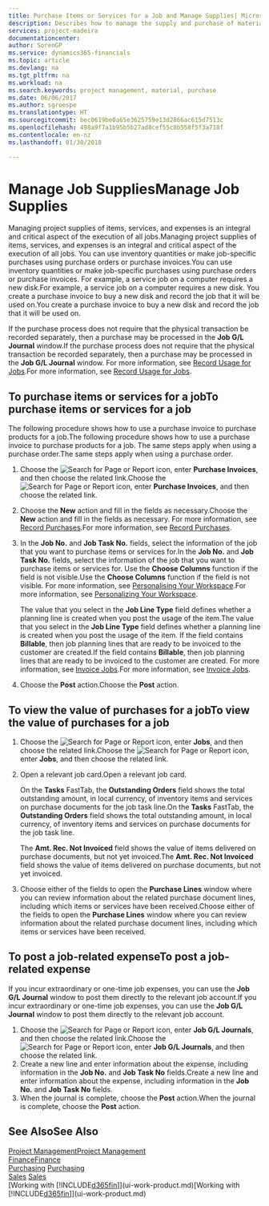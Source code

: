 ```yaml
---
title: Purchase Items or Services for a Job and Manage Supplies| Microsoft Docs
description: Describes how to manage the supply and purchase of material and services to jobs.
services: project-madeira
documentationcenter: 
author: SorenGP
ms.service: dynamics365-financials
ms.topic: article
ms.devlang: na
ms.tgt_pltfrm: na
ms.workload: na
ms.search.keywords: project management, material, purchase
ms.date: 06/06/2017
ms.author: sgroespe
ms.translationtype: HT
ms.sourcegitcommit: bec0619be0a65e3625759e13d2866ac615d7513c
ms.openlocfilehash: 498a9f7a1b95b5b27ad8cef55c8b558f5f3a718f
ms.contentlocale: en-nz
ms.lasthandoff: 01/30/2018

---
```

# <a name="manage-job-supplies"></a><span data-ttu-id="5480f-103">Manage Job Supplies</span><span class="sxs-lookup"><span data-stu-id="5480f-103">Manage Job Supplies</span></span>
<span data-ttu-id="5480f-104">Managing project supplies of items, services, and expenses is an integral and critical aspect of the execution of all jobs.</span><span class="sxs-lookup"><span data-stu-id="5480f-104">Managing project supplies of items, services, and expenses is an integral and critical aspect of the execution of all jobs.</span></span> <span data-ttu-id="5480f-105">You can use inventory quantities or make job-specific purchases using purchase orders or purchase invoices.</span><span class="sxs-lookup"><span data-stu-id="5480f-105">You can use inventory quantities or make job-specific purchases using purchase orders or purchase invoices.</span></span> <span data-ttu-id="5480f-106">For example, a service job on a computer requires a new disk.</span><span class="sxs-lookup"><span data-stu-id="5480f-106">For example, a service job on a computer requires a new disk.</span></span> <span data-ttu-id="5480f-107">You create a purchase invoice to buy a new disk and record the job that it will be used on.</span><span class="sxs-lookup"><span data-stu-id="5480f-107">You create a purchase invoice to buy a new disk and record the job that it will be used on.</span></span>

<span data-ttu-id="5480f-108">If the purchase process does not require that the physical transaction be recorded separately, then a purchase may be processed in the **Job G/L Journal** window.</span><span class="sxs-lookup"><span data-stu-id="5480f-108">If the purchase process does not require that the physical transaction be recorded separately, then a purchase may be processed in the **Job G/L Journal** window.</span></span> <span data-ttu-id="5480f-109">For more information, see [Record Usage for Jobs](projects-how-record-job-usage.md).</span><span class="sxs-lookup"><span data-stu-id="5480f-109">For more information, see [Record Usage for Jobs](projects-how-record-job-usage.md).</span></span>

## <a name="to-purchase-items-or-services-for-a-job"></a><span data-ttu-id="5480f-110">To purchase items or services for a job</span><span class="sxs-lookup"><span data-stu-id="5480f-110">To purchase items or services for a job</span></span>
<span data-ttu-id="5480f-111">The following procedure shows how to use a purchase invoice to purchase products for a job.</span><span class="sxs-lookup"><span data-stu-id="5480f-111">The following procedure shows how to use a purchase invoice to purchase products for a job.</span></span> <span data-ttu-id="5480f-112">The same steps apply when using a purchase order.</span><span class="sxs-lookup"><span data-stu-id="5480f-112">The same steps apply when using a purchase order.</span></span>  

1. <span data-ttu-id="5480f-113">Choose the ![Search for Page or Report](media/ui-search/search_small.png "Search for Page or Report icon") icon, enter **Purchase Invoices**, and then choose the related link.</span><span class="sxs-lookup"><span data-stu-id="5480f-113">Choose the ![Search for Page or Report](media/ui-search/search_small.png "Search for Page or Report icon") icon, enter **Purchase Invoices**, and then choose the related link.</span></span>  
2. <span data-ttu-id="5480f-114">Choose the **New** action and fill in the fields as necessary.</span><span class="sxs-lookup"><span data-stu-id="5480f-114">Choose the **New** action and fill in the fields as necessary.</span></span> <span data-ttu-id="5480f-115">For more information, see [Record Purchases](purchasing-how-record-purchases.md).</span><span class="sxs-lookup"><span data-stu-id="5480f-115">For more information, see [Record Purchases](purchasing-how-record-purchases.md).</span></span>
3. <span data-ttu-id="5480f-116">In the **Job No.** and **Job Task No.** fields, select the information of the job that you want to purchase items or services for.</span><span class="sxs-lookup"><span data-stu-id="5480f-116">In the **Job No.** and **Job Task No.** fields, select the information of the job that you want to purchase items or services for.</span></span> <span data-ttu-id="5480f-117">Use the **Choose Columns** function if the field is not visible.</span><span class="sxs-lookup"><span data-stu-id="5480f-117">Use the **Choose Columns** function if the field is not visible.</span></span> <span data-ttu-id="5480f-118">For more information, see [Personalising Your Workspace](ui-personalization-user.md).</span><span class="sxs-lookup"><span data-stu-id="5480f-118">For more information, see [Personalizing Your Workspace](ui-personalization-user.md).</span></span>

    <span data-ttu-id="5480f-119">The value that you select in the **Job Line Type** field defines whether a planning line is created when you post the usage of the item.</span><span class="sxs-lookup"><span data-stu-id="5480f-119">The value that you select in the **Job Line Type** field defines whether a planning line is created when you post the usage of the item.</span></span> <span data-ttu-id="5480f-120">If the field contains **Billable**, then job planning lines that are ready to be invoiced to the customer are created.</span><span class="sxs-lookup"><span data-stu-id="5480f-120">If the field contains **Billable**, then job planning lines that are ready to be invoiced to the customer are created.</span></span> <span data-ttu-id="5480f-121">For more information, see [Invoice Jobs](projects-how-invoice-jobs.md).</span><span class="sxs-lookup"><span data-stu-id="5480f-121">For more information, see [Invoice Jobs](projects-how-invoice-jobs.md).</span></span>
4. <span data-ttu-id="5480f-122">Choose the **Post** action.</span><span class="sxs-lookup"><span data-stu-id="5480f-122">Choose the **Post** action.</span></span>

## <a name="to-view-the-value-of-purchases-for-a-job"></a><span data-ttu-id="5480f-123">To view the value of purchases for a job</span><span class="sxs-lookup"><span data-stu-id="5480f-123">To view the value of purchases for a job</span></span>
1. <span data-ttu-id="5480f-124">Choose the ![Search for Page or Report](media/ui-search/search_small.png "Search for Page or Report icon") icon, enter **Jobs**, and then choose the related link.</span><span class="sxs-lookup"><span data-stu-id="5480f-124">Choose the ![Search for Page or Report](media/ui-search/search_small.png "Search for Page or Report icon") icon, enter **Jobs**, and then choose the related link.</span></span>
2. <span data-ttu-id="5480f-125">Open a relevant job card.</span><span class="sxs-lookup"><span data-stu-id="5480f-125">Open a relevant job card.</span></span>

    <span data-ttu-id="5480f-126">On the **Tasks** FastTab, the **Outstanding Orders** field shows the total outstanding amount, in local currency, of inventory items and services on purchase documents for the job task line.</span><span class="sxs-lookup"><span data-stu-id="5480f-126">On the **Tasks** FastTab, the **Outstanding Orders** field shows the total outstanding amount, in local currency, of inventory items and services on purchase documents for the job task line.</span></span>  

    <span data-ttu-id="5480f-127">The **Amt. Rec. Not Invoiced** field shows the value of items delivered on purchase documents, but not yet invoiced.</span><span class="sxs-lookup"><span data-stu-id="5480f-127">The **Amt. Rec. Not Invoiced** field shows the value of items delivered on purchase documents, but not yet invoiced.</span></span>  
3. <span data-ttu-id="5480f-128">Choose either of the fields to open the **Purchase Lines** window where you can review information about the related purchase document lines, including which items or services have been received.</span><span class="sxs-lookup"><span data-stu-id="5480f-128">Choose either of the fields to open the **Purchase Lines** window where you can review information about the related purchase document lines, including which items or services have been received.</span></span>

## <a name="to-post-a-job-related-expense"></a><span data-ttu-id="5480f-129">To post a job-related expense</span><span class="sxs-lookup"><span data-stu-id="5480f-129">To post a job-related expense</span></span>
<span data-ttu-id="5480f-130">If you incur extraordinary or one-time job expenses, you can use the **Job G/L Journal** window to post them directly to the relevant job account.</span><span class="sxs-lookup"><span data-stu-id="5480f-130">If you incur extraordinary or one-time job expenses, you can use the **Job G/L Journal** window to post them directly to the relevant job account.</span></span>

1. <span data-ttu-id="5480f-131">Choose the ![Search for Page or Report](media/ui-search/search_small.png "Search for Page or Report icon") icon, enter **Job G/L Journals**, and then choose the related link.</span><span class="sxs-lookup"><span data-stu-id="5480f-131">Choose the ![Search for Page or Report](media/ui-search/search_small.png "Search for Page or Report icon") icon, enter **Job G/L Journals**, and then choose the related link.</span></span>  
2. <span data-ttu-id="5480f-132">Create a new line and enter information about the expense, including information in the **Job No.** and **Job Task No** fields.</span><span class="sxs-lookup"><span data-stu-id="5480f-132">Create a new line and enter information about the expense, including information in the **Job No.** and **Job Task No** fields.</span></span>  
3. <span data-ttu-id="5480f-133">When the journal is complete, choose the **Post** action.</span><span class="sxs-lookup"><span data-stu-id="5480f-133">When the journal is complete, choose the **Post** action.</span></span>

## <a name="see-also"></a><span data-ttu-id="5480f-134">See Also</span><span class="sxs-lookup"><span data-stu-id="5480f-134">See Also</span></span>
[<span data-ttu-id="5480f-135">Project Management</span><span class="sxs-lookup"><span data-stu-id="5480f-135">Project Management</span></span>](projects-manage-projects.md)  
[<span data-ttu-id="5480f-136">Finance</span><span class="sxs-lookup"><span data-stu-id="5480f-136">Finance</span></span>](finance.md)  
<span data-ttu-id="5480f-137">[Purchasing](purchasing-manage-purchasing.md)       </span><span class="sxs-lookup"><span data-stu-id="5480f-137">[Purchasing](purchasing-manage-purchasing.md)       </span></span>  
<span data-ttu-id="5480f-138">[Sales](sales-manage-sales.md)    </span><span class="sxs-lookup"><span data-stu-id="5480f-138">[Sales](sales-manage-sales.md)    </span></span>  
<span data-ttu-id="5480f-139">[Working with [!INCLUDE[d365fin](includes/d365fin_md.md)]](ui-work-product.md)</span><span class="sxs-lookup"><span data-stu-id="5480f-139">[Working with [!INCLUDE[d365fin](includes/d365fin_md.md)]](ui-work-product.md)</span></span>  

